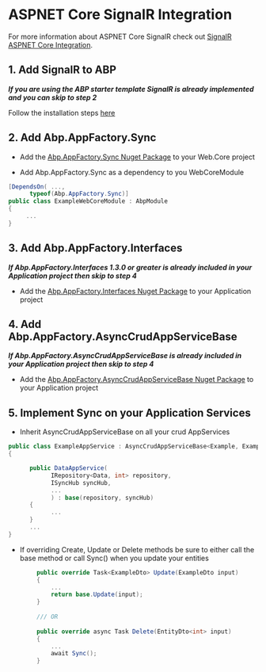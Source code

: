 # ASPNET Core SignalR Integration

For more information about ASPNET Core SignalR check out [SignalR ASPNET Core Integration](https://aspnetboilerplate.com/Pages/Documents/SignalR-AspNetCore-Integration).

## 1. Add SignalR to ABP

***If you are using the ABP starter template SignalR is already implemented and you can skip to step 2***

Follow the installation steps [here](https://aspnetboilerplate.com/Pages/Documents/SignalR-AspNetCore-Integration#installation)

## 2. Add Abp.AppFactory.Sync

* Add the [Abp.AppFactory.Sync Nuget Package]() to your Web.Core project

* Add Abp.AppFactory.Sync as a dependency to you WebCoreModule
```cs
[DependsOn( ...,
      typeof(Abp.AppFactory.Sync)]
public class ExampleWebCoreModule : AbpModule 
{ 
     ...
}
```

## 3. Add Abp.AppFactory.Interfaces

***If Abp.AppFactory.Interfaces 1.3.0 or greater is already included in your Application project then skip to step 4***

* Add the [Abp.AppFactory.Interfaces Nuget Package]() to your Application project

## 4. Add Abp.AppFactory.AsyncCrudAppServiceBase

***If Abp.AppFactory.AsyncCrudAppServiceBase is already included in your Application project then skip to step 4***

* Add the [Abp.AppFactory.AsyncCrudAppServiceBase Nuget Package]() to your Application project

## 5. Implement Sync on your Application Services 

* Inherit AsyncCrudAppServiceBase on all your crud AppServices

```cs
public class ExampleAppService : AsyncCrudAppServiceBase<Example, ExampleDto>
{

      public DataAppService(
            IRepository<Data, int> repository,
            ISyncHub syncHub,
            ...
            ) : base(repository, syncHub)
      {
            ...
      }
      ...
}
```

* If overriding Create, Update or Delete methods be sure to either call the base method or call Sync() when you update your entities

```cs
        public override Task<ExampleDto> Update(ExampleDto input)
        {
            ...
            return base.Update(input);
        }
        
        /// OR
        
        public override async Task Delete(EntityDto<int> input)
        {
            ...
            await Sync();
        }
```
